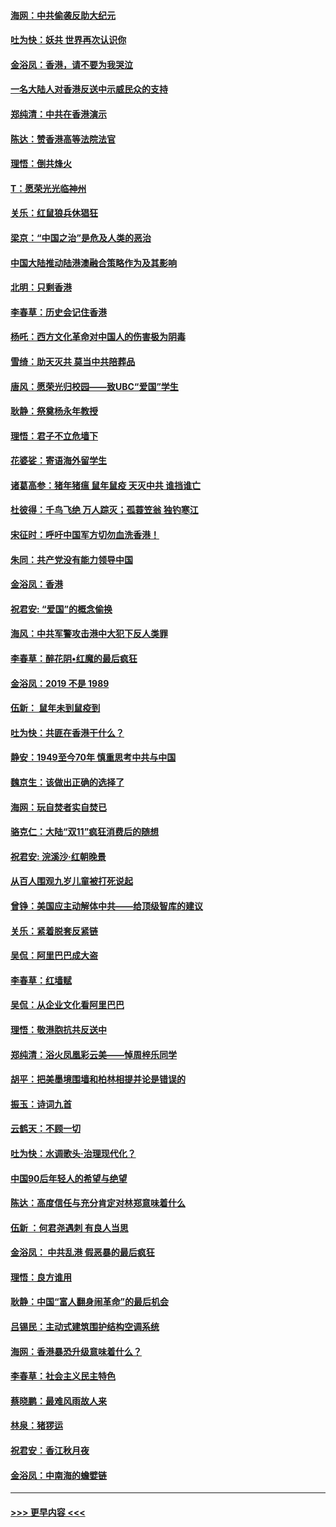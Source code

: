 #### [海网：中共偷袭反助大纪元](../pages/nsc993/n11673515.md?t=11231001) 
#### [吐为快：妖共 世界再次认识你](../pages/nsc993/n11673506.md?t=11231001) 
#### [金浴凤：香港，请不要为我哭泣](../pages/nsc993/n11673248.md?t=11231001) 
#### [一名大陆人对香港反送中示威民众的支持](../pages/nsc993/n11672615.md?t=11231001) 
#### [郑纯清：中共在香港演示](../pages/nsc993/n11670539.md?t=11231001) 
#### [陈达：赞香港高等法院法官](../pages/nsc993/n11669542.md?t=11231001) 
#### [理悟：倒共烽火](../pages/nsc993/n11668844.md?t=11231001) 
#### [T：愿荣光光临神州](../pages/nsc993/n11668421.md?t=11231001) 
#### [关乐：红鼠狼兵休猖狂](../pages/nsc993/n11668378.md?t=11231001) 
#### [梁京：“中国之治”是危及人类的恶治](../pages/nsc993/n11668328.md?t=11231001) 
#### [中国大陆推动陆港澳融合策略作为及其影响](../pages/nsc993/n11668157.md?t=11231001) 
#### [北明：只剩香港](../pages/nsc993/n11668002.md?t=11231001) 
#### [李春草：历史会记住香港](../pages/nsc993/n11667927.md?t=11231001) 
#### [杨吒：西方文化革命对中国人的伤害极为阴毒](../pages/nsc993/n11664521.md?t=11231001) 
#### [雪绮：助天灭共 莫当中共陪葬品](../pages/nsc993/n11662650.md?t=11231001) 
#### [唐风：愿荣光归校园——致UBC“爱国”学生](../pages/nsc993/n11662194.md?t=11231001) 
#### [耿静：祭奠杨永年教授](../pages/nsc993/n11662514.md?t=11231001) 
#### [理悟：君子不立危墙下](../pages/nsc993/n11662172.md?t=11231001) 
#### [花婆娑：寄语海外留学生](../pages/nsc993/n11662121.md?t=11231001) 
#### [诸葛高参：猪年猪瘟 鼠年鼠疫 天灭中共 谁挡谁亡](../pages/nsc993/n11661980.md?t=11231001) 
#### [杜彼得：千鸟飞绝 万人踪灭；孤蓑笠翁 独钓寒江](../pages/nsc993/n11661170.md?t=11231001) 
#### [宋征时：呼吁中国军方切勿血洗香港！](../pages/nsc993/n11415318.md?t=11231001) 
#### [朱同：共产党没有能力领导中国](../pages/nsc993/n11660421.md?t=11231001) 
#### [金浴凤：香港](../pages/nsc993/n11660419.md?t=11231001) 
#### [祝君安: “爱国”的概念偷换](../pages/nsc993/n11659706.md?t=11231001) 
#### [海风：中共军警攻击港中大犯下反人类罪](../pages/nsc993/n11659632.md?t=11231001) 
#### [李春草：醉花阴•红魔的最后疯狂](../pages/nsc993/n11659287.md?t=11231001) 
#### [金浴凤：2019 不是 1989](../pages/nsc993/n11657663.md?t=11231001) 
#### [伍新： 鼠年未到鼠疫到](../pages/nsc993/n11655098.md?t=11231001) 
#### [吐为快：共匪在香港干什么？](../pages/nsc993/n11654891.md?t=11231001) 
#### [静安：1949至今70年 慎重思考中共与中国](../pages/nsc993/n11651244.md?t=11231001) 
#### [魏京生：该做出正确的选择了](../pages/nsc993/n11653084.md?t=11231001) 
#### [海网：玩自焚者实自焚已](../pages/nsc993/n11652423.md?t=11231001) 
#### [骆克仁：大陆“双11”疯狂消费后的随想](../pages/nsc993/n11652305.md?t=11231001) 
#### [祝君安: 浣溪沙·红朝晚景](../pages/nsc993/n11652258.md?t=11231001) 
#### [从百人围观九岁儿童被打死说起](../pages/nsc993/n11651030.md?t=11231001) 
#### [曾铮：美国应主动解体中共——给顶级智库的建议](../pages/nsc993/n11649888.md?t=11231001) 
#### [关乐：紧着脱套反紧链](../pages/nsc993/n11649069.md?t=11231001) 
#### [吴侃：阿里巴巴成大盗](../pages/nsc993/n11645523.md?t=11231001) 
#### [李春草：红墙赋](../pages/nsc993/n11646389.md?t=11231001) 
#### [吴侃：从企业文化看阿里巴巴](../pages/nsc993/n11645476.md?t=11231001) 
#### [理悟：敬港胞抗共反送中](../pages/nsc993/n11645466.md?t=11231001) 
#### [郑纯清：浴火凤凰彩云美——悼周梓乐同学](../pages/nsc993/n11645155.md?t=11231001) 
#### [胡平：把美墨境围墙和柏林相提并论是错误的](../pages/nsc993/n11645134.md?t=11231001) 
#### [振玉：诗词九首](../pages/nsc993/n11644081.md?t=11231001) 
#### [云鹤天：不顾一切](../pages/nsc993/n11643508.md?t=11231001) 
#### [吐为快：水调歌头·治理现代化？](../pages/nsc993/n11643485.md?t=11231001) 
#### [中国90后年轻人的希望与绝望](../pages/nsc993/n11642317.md?t=11231001) 
#### [陈达：高度信任与充分肯定对林郑意味着什么](../pages/nsc993/n11641441.md?t=11231001) 
#### [伍新 ：何君尧遇刺 有良人当思](../pages/nsc993/n11641503.md?t=11231001) 
#### [金浴凤： 中共乱港  假恶暴的最后疯狂](../pages/nsc993/n11641495.md?t=11231001) 
#### [理悟：良方谁用](../pages/nsc993/n11641463.md?t=11231001) 
#### [耿静：中国“富人翻身闹革命”的最后机会](../pages/nsc993/n11640655.md?t=11231001) 
#### [吕锡民：主动式建筑围护结构空调系统](../pages/nsc993/n11640168.md?t=11231001) 
#### [海网：香港暴恐升级意味着什么？](../pages/nsc993/n11635904.md?t=11231001) 
#### [李春草：社会主义民主特色](../pages/nsc993/n11634657.md?t=11231001) 
#### [蔡晓鹏：最难风雨故人来](../pages/nsc993/n11633145.md?t=11231001) 
#### [林泉：猪猡运](../pages/nsc993/n11631469.md?t=11231001) 
#### [祝君安：香江秋月夜](../pages/nsc993/n11631440.md?t=11231001) 
#### [金浴凤：中南海的蟾嬖链](../pages/nsc993/n11631290.md?t=11231001) 

----
#### [ >>> 更早内容 <<< ](../indexes/nsc993-earlier.md)
